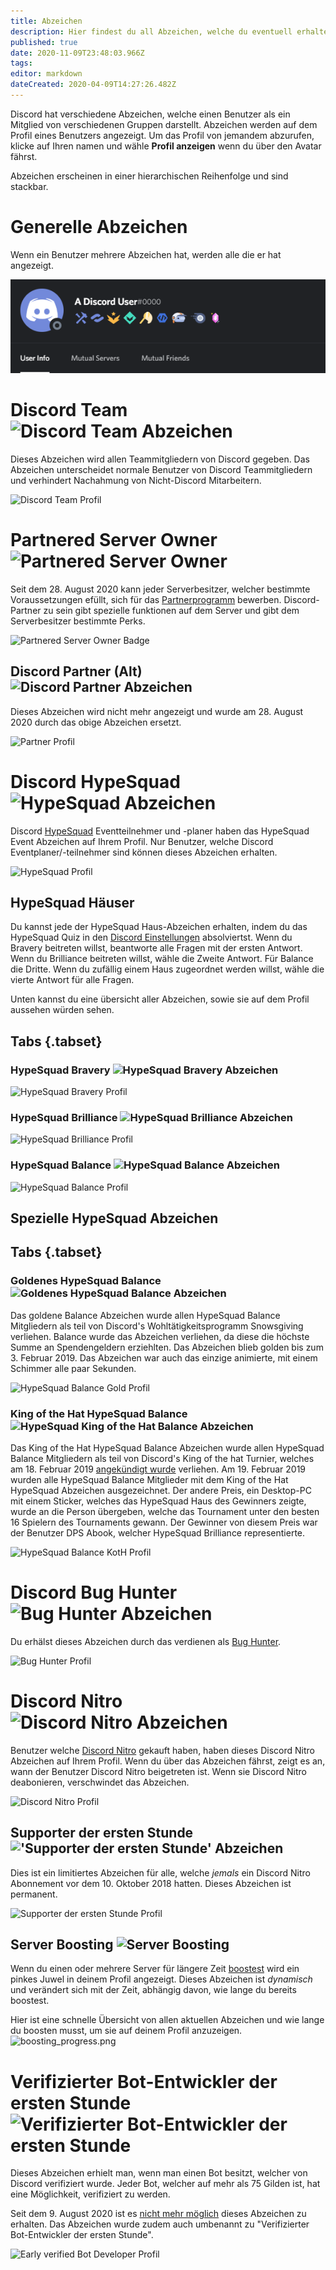 ```yaml
---
title: Abzeichen
description: Hier findest du all Abzeichen, welche du eventuell erhalten kannst
published: true
date: 2020-11-09T23:48:03.966Z
tags: 
editor: markdown
dateCreated: 2020-04-09T14:27:26.482Z
---
```


Discord hat verschiedene Abzeichen, welche einen Benutzer als ein Mitglied von verschiedenen Gruppen darstellt. Abzeichen werden auf dem Profil eines Benutzers angezeigt. Um das Profil von jemandem abzurufen, klicke auf Ihren namen und wähle **Profil anzeigen** wenn du über den Avatar fährst.

Abzeichen erscheinen in einer hierarchischen Reihenfolge und sind stackbar.

# Generelle Abzeichen
Wenn ein Benutzer mehrere Abzeichen hat, werden alle die er hat angezeigt.

![Profil mit Abzeichen](/uploads/badges/badges_profile.png "Eine generelle übersicht von Abzeichen")

# Discord Team <img src="/uploads/badges/staff_badge.png" alt="Discord Team Abzeichen" height="21" />
Dieses Abzeichen wird allen Teammitgliedern von Discord gegeben. Das Abzeichen unterscheidet normale Benutzer von Discord Teammitgliedern und verhindert Nachahmung von Nicht-Discord Mitarbeitern.

![Discord Team Profil](/uploads/badges/staff_badge_profile.png "Das Abzeichen eines Teammitglieds")

# Partnered Server Owner <img src="/uploads/badges/new_partner_badge.png" alt="Partnered Server Owner" height="21" />
Seit dem 28. August 2020 kann jeder Serverbesitzer, welcher bestimmte Voraussetzungen efüllt, sich für das [Partnerprogramm](/partner) bewerben.
Discord-Partner zu sein gibt spezielle funktionen auf dem Server und gibt dem Serverbesitzer bestimmte Perks.

![Partnered Server Owner Badge](/uploads/badges/new_partner_badge_profile.png "Ein 'Partnered Server Owner' Abzeichen")

## Discord Partner (Alt) <img src="/uploads/badges/partner_badge.png" alt="Discord Partner Abzeichen" height="19" />
Dieses Abzeichen wird nicht mehr angezeigt und wurde am 28. August 2020 durch das obige Abzeichen ersetzt.

![Partner Profil](/uploads/badges/partner_badge_profile.png "Das alte 'Discord Partner' Abzeichen")

# Discord HypeSquad <img src="/uploads/badges/hypesquad_badge.png" alt="HypeSquad Abzeichen" height="21" />
Discord [HypeSquad](/hypesquad) Eventteilnehmer und -planer haben das HypeSquad Event Abzeichen auf Ihrem Profil. Nur Benutzer, welche Discord Eventplaner/-teilnehmer sind können dieses Abzeichen erhalten.

![HypeSquad Profil](/uploads/badges/hypesquad_badge_profile.png "Das Abzeichen eines Eventplaners/-teilnehmers")

## HypeSquad Häuser
Du kannst jede der HypeSquad Haus-Abzeichen erhalten, indem du das HypeSquad Quiz in den [Discord Einstellungen](https://discord.com/settings/hypesquad-online) absolviertst. Wenn du Bravery beitreten willst, beantworte alle Fragen mit der ersten Antwort. Wenn du Brilliance beitreten willst, wähle die Zweite Antwort. Für Balance die Dritte. Wenn du zufällig einem Haus zugeordnet werden willst, wähle die vierte Antwort für alle Fragen.

Unten kannst du eine übersicht aller Abzeichen, sowie sie auf dem Profil aussehen würden sehen.

## Tabs {.tabset}
### HypeSquad Bravery <img src="/uploads/badges/bravery_badge.png" alt="HypeSquad Bravery Abzeichen" height="15" />

![HypeSquad Bravery Profil](/uploads/badges/bravery_badge_profile.png "Das Abzeichen eines HypeSquad Bravery Mitglieds")

### HypeSquad Brilliance <img src="/uploads/badges/brilliance_badge.png" alt="HypeSquad Brilliance Abzeichen" height="15" />

![HypeSquad Brilliance Profil](/uploads/badges/brilliance_badge_profile.png "Das Abzeichen eines HypeSquad Brilliance Mitglieds")

### HypeSquad Balance <img src="/uploads/badges/balance_badge.png" alt="HypeSquad Balance Abzeichen" height="15" />

![HypeSquad Balance Profil](/uploads/badges/balance_badge_profile.png "Das Abzeichen eines HypeSquad Balance Mitglieds")

## Spezielle HypeSquad Abzeichen

## Tabs {.tabset}
### Goldenes HypeSquad Balance <img src="/uploads/badges/balance_gold_badge.png" alt="Goldenes HypeSquad Balance Abzeichen" height="15" />

Das goldene Balance Abzeichen wurde allen HypeSquad Balance Mitgliedern als teil von Discord's Wohltätigkeitsprogramm Snowsgiving verliehen. Balance wurde das Abzeichen verliehen, da diese die höchste Summe an Spendengeldern erziehlten. Das Abzeichen blieb golden bis zum 3. Februar 2019. Das Abzeichen war auch das einzige animierte, mit einem Schimmer alle paar Sekunden.

![HypeSquad Balance Gold Profil](/uploads/badges/balance_gold_badge_profile.png "Das goldene HypeSquad Balance abzeichen")

### King of the Hat HypeSquad Balance <img src="/uploads/badges/balance_koth_badge.png" alt="HypeSquad King of the Hat Balance Abzeichen" height="15" />

Das King of the Hat HypeSquad Balance Abzeichen wurde allen HypeSquad Balance Mitgliedern als teil von Discord's King of the hat Turnier, welches am 18. Februar 2019 [angekündigt wurde](https://medium.com/king-of-the-hat/hat-is-free-this-week-and-this-week-only-v-f9fa0987688b) verliehen. Am 19. Februar 2019 wurden alle HypeSquad Balance Mitglieder mit dem King of the Hat HypeSquad Abzeichen ausgezeichnet. Der andere Preis, ein Desktop-PC mit einem Sticker, welches das HypeSquad Haus des Gewinners zeigte, wurde an die Person übergeben, welche das Tournament unter den besten 16 Spielern des Tournaments gewann. Der Gewinner von diesem Preis war der Benutzer DPS Abook, welcher HypeSquad Brilliance representierte.

![HypeSquad Balance KotH Profil](/uploads/badges/balance_koth_badge_profile.png "Das King of the Hat HypeSquad Balance Abzeichen")

# Discord Bug Hunter <img src="/uploads/badges/bug_hunter_badge.png" alt="Bug Hunter Abzeichen" height="21" />
Du erhälst dieses Abzeichen durch das verdienen als [Bug Hunter](/bug-hunters).

![Bug Hunter Profil](/uploads/badges/bug_hunter_badge_profile.png "Das Bug Hunter Abzeichen")

# Discord Nitro <img src="/uploads/badges/nitro_badge.png" alt="Discord Nitro Abzeichen" height="21" />
Benutzer welche [Discord Nitro](/nitro) gekauft haben, haben dieses Discord Nitro Abzeichen auf Ihrem Profil. Wenn du über das Abzeichen fährst, zeigt es an, wann der Benutzer Discord Nitro beigetreten ist. Wenn sie Discord Nitro deabonieren, verschwindet das Abzeichen.

![Discord Nitro Profil](/uploads/badges/nitro_badge_profile.png "Das Discord Nitro Abzeichen")

## Supporter der ersten Stunde <img src="/uploads/badges/early_supporter_badge.png" alt="'Supporter der ersten Stunde' Abzeichen" height="19" />
Dies ist ein limitiertes Abzeichen für alle, welche *jemals* ein Discord Nitro Abonnement vor dem 10. Oktober 2018 hatten. Dieses Abzeichen ist permanent.

![Supporter der ersten Stunde Profil](/uploads/badges/early_supporter_badge_profile.png "Das 'Supporter der ersten Stunde' Abzeichen")

## Server Boosting <img src="/uploads/badges/boosting_icons.png" alt="Server Boosting" height="19">
Wenn du einen oder mehrere Server für längere Zeit [boostest](/server-boosting) wird ein pinkes Juwel in deinem Profil angezeigt.
Dieses Abzeichen ist *dynamisch* und verändert sich mit der Zeit, abhängig davon, wie lange du bereits boostest.

Hier ist eine schnelle Übersicht von allen aktuellen Abzeichen und wie lange du boosten musst, um sie auf deinem Profil anzuzeigen.
![boosting_progress.png](/uploads/badges/boosting_progress.png 'Alle Boost Abzeichen und wie lange du boosten musst um sie zu erhalten.')

# Verifizierter Bot-Entwickler der ersten Stunde <img src="/uploads/badges/verified_developer_badge.png" alt="Verifizierter Bot-Entwickler der ersten Stunde" height="21" />
Dieses Abzeichen erhielt man, wenn man einen Bot besitzt, welcher von Discord verifiziert wurde.
Jeder Bot, welcher auf mehr als 75 Gilden ist, hat eine Möglichkeit, verifiziert zu werden.

Seit dem 9. August 2020 ist es [nicht mehr möglich](https://github.com/discord/discord-api-docs/issues/1991) dieses Abzeichen zu erhalten. Das Abzeichen wurde zudem auch umbenannt zu "Verifizierter Bot-Entwickler der ersten Stunde".

![Early verified Bot Developer Profil](/uploads/badges/verified_developer_badge_profile.png "Das 'Verifizierter Bot-Entwickler der ersten Stunde' Abzeichen")
